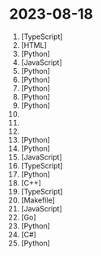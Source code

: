 # 2023-08-18

1. [](https://github.comundefined "A MIT-licensed, deployable starter kit for building and customizing your own version of AI town - a virtual town where AI characters live, chat and socialize.") [TypeScript]
2. [](https://github.comundefined "The OpenTF Manifesto expresses concern over HashiCorp's switch of the Terraform license from open-source to the Business Source License (BSL) and calls for the tool's return to a truly open-source license.") [HTML]
3. [](https://github.comundefined "Focus on prompting and generating") [Python]
4. [](https://github.comundefined "An extensible, easy-to-use, and portable diffusion web UI 👨‍🎨") [JavaScript]
5. [](https://github.comundefined "FaceChain is a deep-learning toolchain for generating your Digital-Twin.") [Python]
6. [](https://github.comundefined "A sample app for the Retrieval-Augmented Generation pattern running in Azure, using Azure Cognitive Search for retrieval and Azure OpenAI large language models to power ChatGPT-style and Q&A experiences.") [Python]
7. [](https://github.comundefined "Langchain-Chatchat (formerly langchain-ChatGLM), local knowledge based LLM (like ChatGLM) QA app with langchain ｜ 基于 Langchain 与 ChatGLM 等语言模型的本地知识库问答") [Python]
8. [](https://github.comundefined "Rift: an AI-native language server for your personal AI software engineer") [Python]
9. [](https://github.comundefined "Official implementation of Neuralangelo: High-Fidelity Neural Surface Reconstruction (CVPR 2023)") [Python]
10. [](https://github.comundefined "") 
11. [](https://github.comundefined "A curated list of modern Generative Artificial Intelligence projects and services") 
12. [](https://github.comundefined "2023 HVV情报速递~") 
13. [](https://github.comundefined "AWS zero to hero repo for devops engineers to learn AWS in 30 Days. This repo includes projects, presentations, interview questions and real time examples.") [Python]
14. [](https://github.comundefined "Specify what you want it to build, the AI asks for clarification, and then builds it.") [Python]
15. [](https://github.comundefined "</> htmx - high power tools for HTML") [JavaScript]
16. [](https://github.comundefined "The modern web developer’s platform") [TypeScript]
17. [](https://github.comundefined "Official Code for DragGAN (SIGGRAPH 2023)") [Python]
18. [](https://github.comundefined "GoogleTest - Google Testing and Mocking Framework") [C++]
19. [](https://github.comundefined "A well-designed cross-platform ChatGPT UI (Web / PWA / Linux / Win / MacOS). 一键拥有你自己的跨平台 ChatGPT 应用。") [TypeScript]
20. [](https://github.comundefined "A list of Free Software network services and web applications which can be hosted on your own servers") [Makefile]
21. [](https://github.comundefined "The React Framework") [JavaScript]
22. [](https://github.comundefined "🔥 🔥 🔥 现代化、开源的 Linux 服务器运维管理面板。") [Go]
23. [](https://github.comundefined "GPT based autonomous agent that does online comprehensive research on any given topic") [Python]
24. [](https://github.comundefined ".NET MAUI is the .NET Multi-platform App UI, a framework for building native device applications spanning mobile, tablet, and desktop.") [C#]
25. [](https://github.comundefined "A game where you are a computer's OS and you have to manage processes, memory and I/O events.") [Python]
